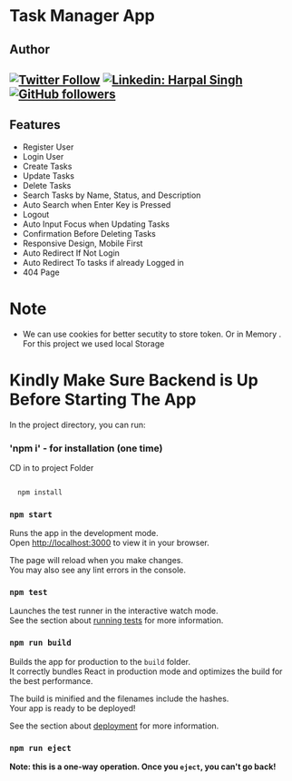# Task Manager App

## Author

[![Twitter Follow](https://img.shields.io/twitter/follow/Harpalsingh_11?label=Follow)](https://twitter.com/intent/follow?screen_name=Harpalsingh_11)
[![Linkedin: Harpal Singh](https://img.shields.io/badge/-harpalsingh11-blue?style=flat-square&logo=Linkedin&logoColor=white&link=https://www.linkedin.com/in/harpalsingh11)](https://www.linkedin.com/in/hsk11/)
[![GitHub followers](https://img.shields.io/github/followers/hsk11?label=Follow&style=social)](https://github.com/hsk11)
---


## Features

- Register User
- Login User
- Create Tasks
- Update Tasks
- Delete Tasks
- Search Tasks by Name, Status, and Description
- Auto Search when Enter Key is Pressed
- Logout
- Auto Input Focus when Updating Tasks
- Confirmation Before Deleting Tasks
- Responsive Design, Mobile First
- Auto Redirect If Not Login
- Auto Redirect To tasks if already Logged in
- 404 Page

# Note

- We can use cookies for better secutity to store token. Or in Memory . For this project  we used local Storage

# Kindly Make Sure Backend is Up Before Starting The App

In the project directory, you can run:
### 'npm i' - for installation (one time)
CD in to project Folder


```bash

  npm install

```
### `npm start`

Runs the app in the development mode.\
Open [http://localhost:3000](http://localhost:3000) to view it in your browser.

The page will reload when you make changes.\
You may also see any lint errors in the console.

### `npm test`

Launches the test runner in the interactive watch mode.\
See the section about [running tests](https://facebook.github.io/create-react-app/docs/running-tests) for more information.

### `npm run build`

Builds the app for production to the `build` folder.\
It correctly bundles React in production mode and optimizes the build for the best performance.

The build is minified and the filenames include the hashes.\
Your app is ready to be deployed!

See the section about [deployment](https://facebook.github.io/create-react-app/docs/deployment) for more information.

### `npm run eject`

**Note: this is a one-way operation. Once you `eject`, you can't go back!**
